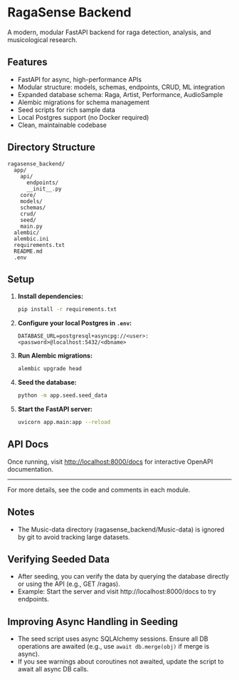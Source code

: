 # RagaSense Backend

A modern, modular FastAPI backend for raga detection, analysis, and musicological research.

## Features
- FastAPI for async, high-performance APIs
- Modular structure: models, schemas, endpoints, CRUD, ML integration
- Expanded database schema: Raga, Artist, Performance, AudioSample
- Alembic migrations for schema management
- Seed scripts for rich sample data
- Local Postgres support (no Docker required)
- Clean, maintainable codebase

## Directory Structure
```
ragasense_backend/
  app/
    api/
      endpoints/
      __init__.py
    core/
    models/
    schemas/
    crud/
    seed/
    main.py
  alembic/
  alembic.ini
  requirements.txt
  README.md
  .env
```

## Setup
1. **Install dependencies:**
   ```bash
   pip install -r requirements.txt
   ```
2. **Configure your local Postgres in `.env`:**
   ```env
   DATABASE_URL=postgresql+asyncpg://<user>:<password>@localhost:5432/<dbname>
   ```
3. **Run Alembic migrations:**
   ```bash
   alembic upgrade head
   ```
4. **Seed the database:**
   ```bash
   python -m app.seed.seed_data
   ```
5. **Start the FastAPI server:**
   ```bash
   uvicorn app.main:app --reload
   ```

## API Docs
Once running, visit [http://localhost:8000/docs](http://localhost:8000/docs) for interactive OpenAPI documentation.

---

For more details, see the code and comments in each module.

## Notes
- The Music-data directory (ragasense_backend/Music-data) is ignored by git to avoid tracking large datasets.

## Verifying Seeded Data
- After seeding, you can verify the data by querying the database directly or using the API (e.g., GET /ragas).
- Example: Start the server and visit http://localhost:8000/docs to try endpoints.

## Improving Async Handling in Seeding
- The seed script uses async SQLAlchemy sessions. Ensure all DB operations are awaited (e.g., use `await db.merge(obj)` if merge is async).
- If you see warnings about coroutines not awaited, update the script to await all async DB calls.
